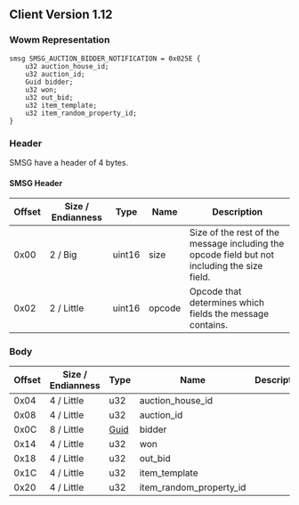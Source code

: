 ## Client Version 1.12

### Wowm Representation
```rust,ignore
smsg SMSG_AUCTION_BIDDER_NOTIFICATION = 0x025E {
    u32 auction_house_id;
    u32 auction_id;
    Guid bidder;
    u32 won;
    u32 out_bid;
    u32 item_template;
    u32 item_random_property_id;
}
```
### Header
SMSG have a header of 4 bytes.

#### SMSG Header
| Offset | Size / Endianness | Type   | Name   | Description |
| ------ | ----------------- | ------ | ------ | ----------- |
| 0x00   | 2 / Big           | uint16 | size   | Size of the rest of the message including the opcode field but not including the size field.|
| 0x02   | 2 / Little        | uint16 | opcode | Opcode that determines which fields the message contains.|
### Body
| Offset | Size / Endianness | Type | Name | Description |
| ------ | ----------------- | ---- | ---- | ----------- |
| 0x04 | 4 / Little | u32 | auction_house_id |  |
| 0x08 | 4 / Little | u32 | auction_id |  |
| 0x0C | 8 / Little | [Guid](../spec/packed-guid.md) | bidder |  |
| 0x14 | 4 / Little | u32 | won |  |
| 0x18 | 4 / Little | u32 | out_bid |  |
| 0x1C | 4 / Little | u32 | item_template |  |
| 0x20 | 4 / Little | u32 | item_random_property_id |  |
